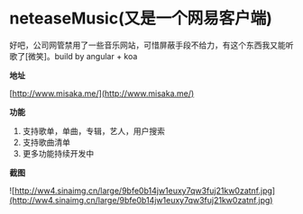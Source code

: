 # neteaseMusic(又是一个网易客户端)

好吧，公司网管禁用了一些音乐网站，可惜屏蔽手段不给力，有这个东西我又能听歌了[微笑]。build by angular + koa

**地址**

[http://www.misaka.me/](http://www.misaka.me/)

**功能**

1. 支持歌单，单曲，专辑，艺人，用户搜索
2. 支持歌曲清单
3. 更多功能持续开发中

**截图**

![http://ww4.sinaimg.cn/large/9bfe0b14jw1euxy7qw3fuj21kw0zatnf.jpg](http://ww4.sinaimg.cn/large/9bfe0b14jw1euxy7qw3fuj21kw0zatnf.jpg)


